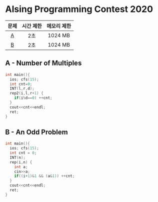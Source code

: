 # Alsing Programming Contest 2020

| 문제| 시간 제한 | 메모리 제한 |
|:-:|:-:|:-:|
|[A](#A)|2초|1024 MB|
|[B](#B)|2초|1024 MB|

<div class="divider"></div>

## A - Number of Multiples <a id="A"></a>
```cpp
int main(){
  ios; cfs(15);
  int cnt=0;
  INT(l,r,d);
  rep2(i,l,r+1) {
    if(i%d==0) ++cnt;
  }
  cout<<cnt<<endl;
  ret;
}
```

## B - An Odd Problem <a id="B"></a>
```cpp
int main(){
  ios; cfs(15);
  int cnt = 0;
  INT(n);
  rep(i,n) {
    int a;
    cin>>a;
    if((i+1)&1 && (a&1)) ++cnt;
  }
  cout<<cnt<<endl;
  ret;
}
```
